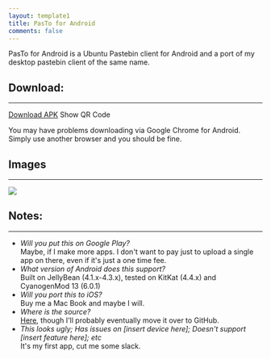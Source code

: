 ```yaml
---
layout: template1
title: PasTo for Android
comments: false
---
```


<p>PasTo for Android is a Ubuntu Pastebin client for Android and a port of my desktop pastebin client of the same name.</p>

<h2>Download:</h2>

<hr />
<p><a class="btn btn-danger btn-default" href="{{ site.baseurl }}/files/PastoAndroid/Pasto-v1.0-release.apk"><span class="fab fa-android"></span> Download APK</a><a class="btn btn-success btn-default" onclick="toggle_visibility('qrCode');"><span class="fa fa-qrcode"></span> Show QR Code</a></p>

<center><img alt="{{ site.baseurl }}/files/PastoAndroid/Pasto-v1.0-release.apk" id="qrCode" src="https://files.lomeli12.net/apps/pasto/qrcode.png" style="display:none;" /></center>

<p>You may have problems downloading via Google Chrome for Android. Simply use another browser and you should be fine.</p>

<h2>Images</h2>

<hr />
<div id="slider">
    <img src="{{ site.baseurl }}/assets/gallery/pasto/pasto.png">
</div>

<h2>Notes:</h2>

<hr />
<ul>
	<li><em>Will you put this on Google Play?</em><br />
		Maybe, if I make more apps. I don't want to pay just to upload a single app on there, even if it's just a one time fee.</li>
	<li><em>What version of Android does this support?</em><br />
		Built on JellyBean (4.1.x-4.3.x), tested on KitKat (4.4.x) and CyanogenMod 13 (6.0.1)</li>
	<li><em>Will you port this to iOS?</em><br />
		Buy me a Mac Book and maybe I will.</li>
	<li><em>Where is the source?</em><br />
		<a href="https://gitlab.us/Lomeli12/pasto" target="_blank">Here</a>, though I'll probably eventually move it over to GitHub.</li>
	<li><em>This looks ugly; Has issues on [insert device here]; Doesn't support [insert feature here]; etc</em><br />
		It's my first app, cut me some slack.</li>
</ul>